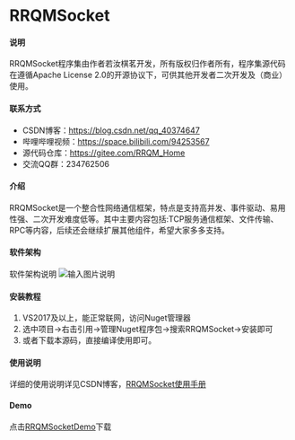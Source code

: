 # RRQMSocket

#### 说明
RRQMSocket程序集由作者若汝棋茗开发，所有版权归作者所有，程序集源代码在遵循Apache License 2.0的开源协议下，可供其他开发者二次开发及（商业）使用。
#### 联系方式
- CSDN博客：https://blog.csdn.net/qq_40374647
- 哔哩哔哩视频：https://space.bilibili.com/94253567
- 源代码仓库：https://gitee.com/RRQM_Home
- 交流QQ群：234762506
#### 介绍
RRQMSocket是一个整合性网络通信框架，特点是支持高并发、事件驱动、易用性强、二次开发难度低等。其中主要内容包括:TCP服务通信框架、文件传输、RPC等内容，后续还会继续扩展其他组件，希望大家多多支持。

#### 软件架构
软件架构说明
![输入图片说明](https://images.gitee.com/uploads/images/2021/0303/095837_f4a3f87b_8553710.png "屏幕截图.png")

#### 安装教程

1.  VS2017及以上，能正常联网，访问Nuget管理器
2.  选中项目->右击引用->管理Nuget程序包->搜索RRQMSocket->安装即可
3.  或者下载本源码，直接编译使用即可。

#### 使用说明

详细的使用说明详见CSDN博客，[RRQMSocket使用手册](https://blog.csdn.net/qq_40374647/article/details/113934527?spm=1001.2014.3001.5501)

#### Demo
点击[RRQMSocketDemo](https://gitee.com/RRQM_Home/RRQMSocketDemo)下载
